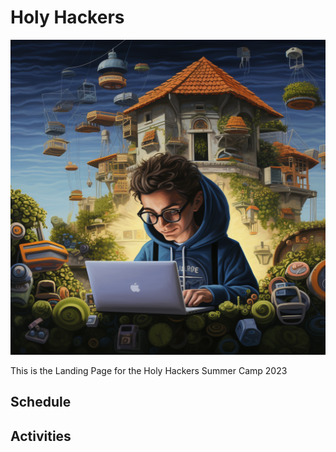 # Holy Hackers

![Landing Image](carlo_acutis.png)

This is the Landing Page for the Holy Hackers Summer Camp 2023

## Schedule



## Activities


